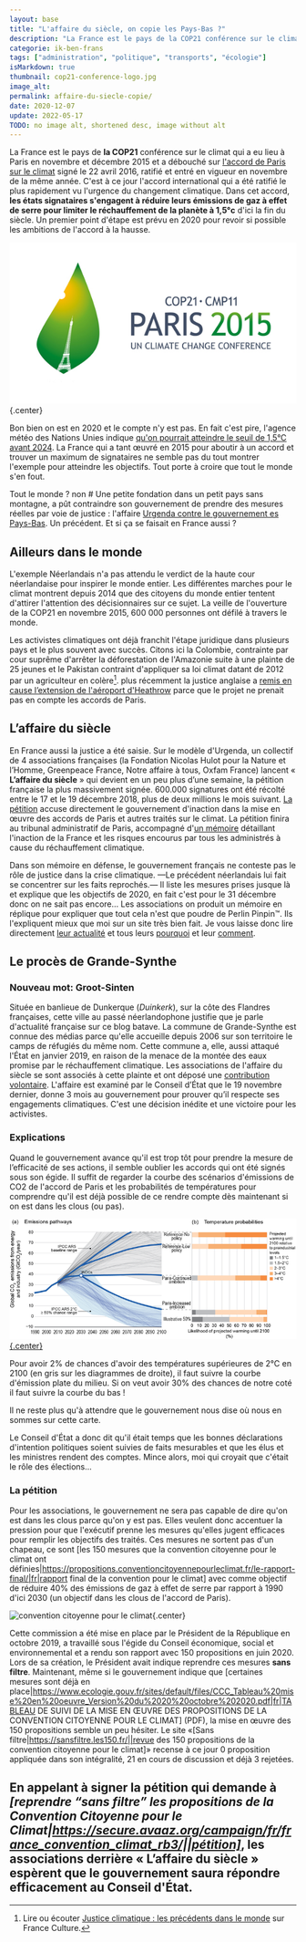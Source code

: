 ```yaml
---
layout: base
title: "L'affaire du siècle, on copie les Pays-Bas ?"
description: "La France est le pays de la COP21 conférence sur le climat qui a eu lieu à Paris en novembre et décembre 2015 et a débouché sur l'accord de Paris sur le cl"
categorie: ik-ben-frans
tags: ["administration", "politique", "transports", "écologie"]
isMarkdown: true
thumbnail: cop21-conference-logo.jpg
image_alt: 
permalink: affaire-du-siecle-copie/
date: 2020-12-07
update: 2022-05-17
TODO: no image alt, shortened desc, image without alt
---
```


La France est le pays de **la COP21** conférence sur le climat qui a eu lieu à Paris en novembre et décembre 2015 et a débouché sur [l'accord de Paris sur le climat](https://fr.wikipedia.org/wiki/Accord_de_Paris_sur_le_climat) signé le 22 avril 2016, ratifié et entré en vigueur en novembre de la même année. C'est à ce jour l'accord international qui a été ratifié le plus rapidement vu l'urgence du changement climatique. Dans cet accord, **les états signataires s'engagent à réduire leurs émissions de gaz à effet de serre pour limiter le réchauffement de la planète à 1,5°c** d'ici la fin du siècle. Un premier point d'étape est prévu en 2020 pour revoir si possible les ambitions de l'accord à la hausse.

![](cop21-conference-logo.jpg){.center}

Bon bien on est en 2020 et le compte n'y est pas. En fait c'est pire, l'agence météo des Nations Unies indique [qu'on pourrait atteindre le seuil de 1,5°C avant 2024](https://abcnews.go.com/Technology/wireStory/world-hit-15-degree-warming-threshold-years-71687896). La France qui a tant œuvré en 2015 pour aboutir à un accord et trouver un maximum de signataires ne semble pas du  tout montrer l'exemple pour atteindre les objectifs. Tout porte à croire que tout le monde s'en fout.

Tout le monde ? non # Une petite fondation dans un petit pays sans montagne, a pût contraindre son gouvernement de prendre des mesures réelles par voie de justice : l'affaire [Urgenda contre le gouvernement es Pays-Bas](/le-gouvernement-doit-proteger-les-gens). Un précédent. Et si ça se faisait en France aussi ?

## Ailleurs dans le monde 

L'exemple Néerlandais n'a pas attendu le verdict de la haute cour néerlandaise pour inspirer le monde entier. Les différentes marches pour le climat montrent depuis 2014 que des citoyens du monde entier tentent d'attirer l'attention des décisionnaires sur ce sujet. La veille de l'ouverture de la COP21 en novembre 2015, 600 000 personnes ont défilé à travers le monde. 

Les activistes climatiques ont déjà franchit l'étape juridique dans plusieurs pays et le plus souvent avec succès. Citons ici la Colombie, contrainte par cour suprême d'arrêter la déforestation de l'Amazonie suite à une plainte de 25 jeunes et le Pakistan contraint d'appliquer sa loi climat datant de 2012 par un agriculteur en colère[^1]. plus récemment la justice anglaise a [remis en cause l’extension de l'aéroport d'Heathrow](https://www.lemonde.fr/international/article/2020/02/27/la-justice-britannique-met-un-coup-d-arret-au-projet-d-agrandissement-de-l-aeroport-d-heathrow_6031038_3210.html) parce que le projet ne prenait pas en compte les accords de Paris.

## L’affaire du siècle

En France aussi la justice a été saisie. Sur le modèle d'Urgenda, un collectif de 4 associations françaises (la Fondation Nicolas Hulot pour la Nature et l’Homme, Greenpeace France, Notre affaire à tous, Oxfam France) lancent « **L’affaire du siècle** » qui devient en un peu plus d’une semaine, la pétition française la plus massivement signée. 600.000 signatures ont été récolté entre le 17 et le 19 décembre 2018, plus de deux millions le mois suivant. [La pétition](https://laffairedusiecle.net/petition/) accuse directement le gouvernement d'inaction dans la mise en œuvre des accords de Paris et autres traités sur le climat. La pétition finira au tribunal administratif de Paris, accompagné d'[un mémoire](https://laffairedusiecle.net/argumentaire-memoire-complementaire/) détaillant l'inaction de la France et les risques encourus par tous les administrés à cause du réchauffement climatique. 

Dans son mémoire en défense, le gouvernement français ne conteste pas le rôle de justice dans la crise climatique. —Le précédent néerlandais lui fait se concentrer sur les faits reprochés.— Il liste les mesures prises jusque là et explique que les objectifs de 2020, en fait c'est pour le 31 décembre donc on ne sait pas encore… Les associations on produit un mémoire en réplique pour expliquer que tout cela n'est que poudre de Perlin Pinpin™. Ils l'expliquent mieux que moi sur un site très bien fait. Je vous laisse donc lire directement [leur actualité](https://laffairedusiecle.net/actualites/) et tous leurs [pourquoi](https://laffairedusiecle.net/laffaire/pourquoi-attaquer-etat/) et leur [comment](https://laffairedusiecle.net/laffaire/affaire-du-siecle-au-tribunal/).

## Le procès de Grande-Synthe

### Nouveau mot: Groot-Sinten

Située en banlieue de Dunkerque (*Duinkerk*), sur la côte des Flandres françaises, cette ville au passé néerlandophone justifie que je parle d'actualité française sur ce blog batave. La commune de Grande-Synthe est connue des médias parce qu'elle accueille depuis 2006 sur son territoire le camps de réfugiés du même nom. Cette commune a, elle, aussi attaqué l'État en janvier 2019, en raison de la menace de la montée des eaux promise par le réchauffement climatique. Les associations de l'affaire du siècle se sont associés à cette plainte et ont déposé une [contribution volontaire](https://laffairedusiecle.net/2020-annee-cruciale-justice-climatique-france-grande-synthe-conseil-d-etat/). L'affaire est examiné par le Conseil d’État que le 19 novembre dernier, donne 3 mois au gouvernement pour prouver qu’il respecte ses engagements climatiques. C'est une décision inédite et une victoire pour les activistes.

### Explications

Quand le gouvernement avance qu'il est trop tôt pour prendre la mesure de l’efficacité de ses actions, il semble oublier les accords qui ont été signés sous son égide. Il suffit de regarder la courbe des scénarios d'émissions de CO2 de l'accord de Paris et les probabilités de températures pour comprendre qu'il est déjà possible de ce rendre compte dès maintenant si on est dans les clous (ou pas).

[![](CO2_emissions_temperature_outcomes_Paris_agreement.png){.center}](https://commons.wikimedia.org/wiki/File:Global_CO2_emissions_and_probabilistic_temperature_outcomes_of_Paris.png)

Pour avoir 2% de chances d'avoir des températures supérieures de 2°C en 2100 (en gris sur les diagrammes de droite), il faut suivre la courbe d'émission plate du milieu. Si on veut avoir 30% des chances de notre coté il faut suivre la courbe du bas ! 

Il ne reste plus qu'à attendre que le gouvernement nous dise où nous en sommes sur cette carte.

Le Conseil d'État a donc dit qu'il était temps que les bonnes déclarations d'intention politiques soient suivies de faits mesurables et que les élus et les ministres rendent des comptes. Mince alors, moi qui croyait que c'était le rôle des élections…

### La pétition

Pour les associations, le gouvernement ne sera pas capable de dire qu'on est dans les clous parce qu'on y est pas. Elles veulent donc accentuer la pression pour que l'exécutif prenne les mesures qu'elles jugent efficaces pour remplir les objectifs des traités. Ces mesures ne sortent pas d'un chapeau, ce sont [les 150 mesures que la convention citoyenne pour le climat ont définies|https://propositions.conventioncitoyennepourleclimat.fr/le-rapport-final/|fr|rapport final de la convention pour le climat] avec comme objectif de réduire 40% des émissions de gaz à effet de serre par rapport à 1990 d'ici 2030 (un objectif dans les clous de l'accord de Paris). 

![convention citoyenne pour le climat](.convention-citoyenne_m.png){.center}

Cette commission a été mise en place par le Président de la République en octobre 2019, a travaillé sous l'égide du Conseil économique, social et environnemental et a rendu son rapport avec 150 propositions en juin 2020. Lors de sa création, le Président avait indique reprendre ces mesures **sans filtre**. Maintenant, même si le gouvernement indique que [certaines mesures sont déjà en place|https://www.ecologie.gouv.fr/sites/default/files/CCC_Tableau%20mise%20en%20oeuvre_Version%20du%2020%20octobre%202020.pdf|fr|TABLEAU DE SUIVI DE LA MISE EN ŒUVRE DES PROPOSITIONS DE LA CONVENTION CITOYENNE POUR LE CLIMAT] (PDF), la mise en œuvre des 150 propositions semble un peu hésiter. Le site «[Sans filtre|https://sansfiltre.les150.fr/||revue des 150 propositions de la convention citoyenne pour le climat]» recense à ce jour 0 proposition appliquée dans son intégralité, 21 en cours de discussion et déjà 3 rejetées.

En appelant à signer la pétition qui demande à *[reprendre “sans filtre” les propositions de la Convention Citoyenne pour le Climat|https://secure.avaaz.org/campaign/fr/france_convention_climat_rb3/||pétition]*, les associations derrière « L’affaire du siècle » espèrent que le gouvernement saura répondre efficacement au Conseil d'État.
---
[^1]: Lire ou écouter [Justice climatique : les précédents dans le monde](https://www.franceculture.fr/ecologie-et-environnement/justice-climatique-les-precedents-dans-le-monde) sur France Culture.
<!-- post notes:
https://secure.avaaz.org/campaign/fr/france_convention_climat_rb3/
--->
